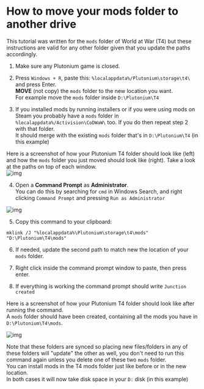 # How to move your mods folder to another drive

<Alert variant="info">

This tutorial was written for the `mods` folder of World at War (T4) but these instructions are valid for any other folder given that you update the paths accordingly.

</Alert>

1. Make sure any Plutonium game is closed.

2. Press `Windows + R`, paste this: `%localappdata%/Plutonium\storage\t4\` and press Enter.  
**MOVE** (not copy) the `mods` folder to the new location you want.  
For example move the `mods` folder inside `D:\Plutonium\T4`

3. If you installed mods by running installers or if you were using mods on Steam you probably have a `mods` folder in `%localappdata%/Activision\CoDWaW\` too. If you do then repeat step 2 with that folder.  
It should merge with the existing `mods` folder that's in `D:\Plutonium\T4` (in this example)

Here is a screenshot of how your Plutonium T4 folder should look like (left) and how the `mods` folder you just moved should look like (right). Take a look at the paths on top of each window.  
![img](/images/docs/modding/moving-to-another-drive/before-command.png)

4. Open a **Command Prompt** as **Administrator**.  
You can do this by searching for `cmd` in Windows Search, and right clicking `Command Prompt` and pressing `Run as Administrator`

![img](/images/docs/modding/moving-to-another-drive/e9aMqpv.png)

5. Copy this command to your clipboard:

```batch
mklink /J "%localappdata%\Plutonium\storage\t4\mods" "D:\Plutonium\T4\mods"
```

6. If needed, update the second path to match new the location of your `mods` folder.

7. Right click inside the command prompt window to paste, then press enter.

8. If everything is working the command prompt should write `Junction created`

Here is a screenshot of how your Plutonium T4 folder should look like after running the command.  
A `mods` folder should have been created, containing all the mods you have in `D:\Plutonium\T4\mods`.

![img](/images/docs/modding/moving-to-another-drive/after-command.png)

Note that these folders are synced so placing new files/folders in any of these folders will "update" the other as well, you don't need to run this command again unless you delete one of these two `mods` folder.  
You can install mods in the T4 mods folder just like before or in the new location.  
In both cases it will now take disk space in your `D:` disk (in this example)
